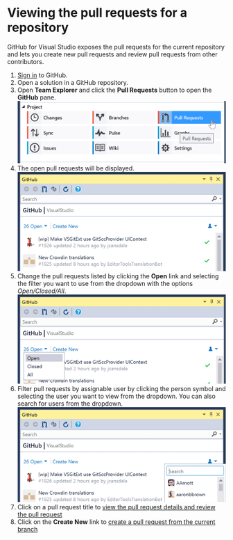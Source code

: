 # Viewing the pull requests for a repository

GitHub for Visual Studio exposes the pull requests for the current repository and lets you create new pull requests and review pull requests from other contributors.

1. [Sign in](../getting-started/authenticating-to-github.md) to GitHub.
2. Open a solution in a GitHub repository.
3. Open **Team Explorer** and click the **Pull Requests** button to open the **GitHub** pane.
![Pull Requests button in the Team Explorer pane](images/pull-requests-button2.png)
4. The open pull requests will be displayed.
![Pull requests in the GitHub pane](images/pull-request-list-view.png)
5. Change the pull requests listed by clicking the **Open** link and selecting the filter you want to use from the dropdown with the options *Open/Closed/All*.
![Pull requests status dropdown filter](images/pull-request-list-filter.png)
6. Filter pull requests by assignable user by clicking the person symbol and selecting the user you want to view from the dropdown. You can also search for users from the dropdown.
![Pull requests assignable user dropdown filter](images/pull-request-assignable-user.png)
7. Click on a pull request title to [view the pull request details and review the pull request](review-a-pull-request-in-visual-studio.md)
8. Click on the **Create New** link to [create a pull request from the current branch](sending-a-pull-request.md)
